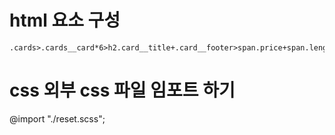 # html 요소 구성

```
.cards>.cards__card*6>h2.card__title+.card__footer>span.price+span.length
```

# css 외부 css 파일 임포트 하기

@import "./reset.scss";
